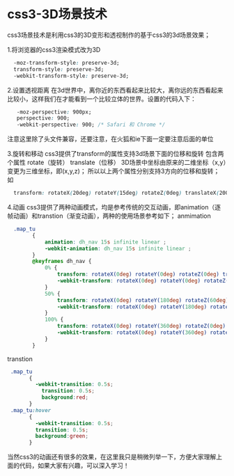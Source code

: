 # css3-3D场景技术
css3场景技术是利用css3的3D变形和透视制作的基于css3的3d场景效果；

1.将浏览器的css3渲染模式改为3D
```css  
  -moz-transform-style: preserve-3d;
  transform-style: preserve-3d;
  -webkit-transform-style: preserve-3d;
```
2.设置透视距离
在3d世界中，离你近的东西看起来比较大，离你远的东西看起来比较小，这样我们在才能看到一个比较立体的世界。设置的代码入下：
```css  
   -moz-perspective: 900px;
   perspective: 900;
   -webkit-perspective: 900; /* Safari 和 Chrome */
```
注意这里除了头文件兼容，还要注意，在火狐和ie下面一定要注意后面的单位

3.旋转和移动
css3提供了transform的属性支持3d场景下面的位移和旋转
包含两个属性
rotate（旋转）
translate（位移）
3D场景中坐标由原来的二维坐标（x,y）变更为三维坐标，即(x,y,z)；
所以以上两个属性分别支持3方向的位移和旋转；
如
```css  
  transform: rotateX(20deg) rotateY(15deg) rotateZ(0deg) translateX(200px) translateY(300px) translateZ(300px);
```

4.动画
css3提供了两种动画模式，均是参考传统的交互动画，即animation（逐帧动画）和transtion（渐变动画），两种的使用场景参考如下；
anmimation
```css  
  .map_tu
        {
            animation: dh_nav 15s infinite linear ;
            -webkit-animation: dh_nav 15s infinite linear ;
        }
        @keyframes dh_nav {
            0% {
                transform: rotateX(0deg) rotateY(0deg) rotateZ(0deg) translateX(0px) translateY(300px) translateZ(0px);
                -webkit-transform: rotateX(0deg) rotateY(0deg) rotateZ(0deg) translateX(0px) translateY(300px) translateZ(0px);
            }
            50% {
                transform: rotateX(0deg) rotateY(180deg) rotateZ(60deg) translateX(0px) translateY(900px) translateZ(3000px);
                -webkit-transform: rotateX(0deg) rotateY(180deg) rotateZ(60deg) translateX(0px) translateY(900px) translateZ(3000px);
            }
            100% {
                transform: rotateX(0deg) rotateY(360deg) rotateZ(0deg) translateX(0px) translateY(300px) translateZ(0px);
                -webkit-transform: rotateX(0deg) rotateY(360deg) rotateZ(0deg) translateX(0px) translateY(300px) translateZ(0px);
            }
        }
```
 transtion
 ```css  
  .map_tu
        {
          -webkit-transition: 0.5s;
	        transition: 0.5s;
	        background:red;
        }
  .map_tu:hover
        {
          -webkit-transition: 0.5s;
          transition: 0.5s;
          background:green;
        }
```

当然css3的动画还有很多的效果，在这里我只是稍微列举一下，方便大家理解上面的代码，如果大家有兴趣，可以深入学习！
